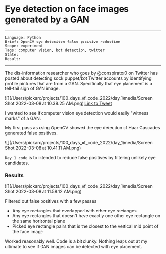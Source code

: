 # Eye detection on face images generated by a GAN

---
```
Language: Python
Brief: OpenCV eye deteciton false positive reduction
Scope: experiment
Tags: computer vision, bot detection, twitter
State: 
Result:
```
---
The dis-information researcher who goes by @conspirator0 on Twitter has posted about detecting sock puppet/bot Twitter accounts by identifying profile pictures that are from a GAN. Specifically that eye placement is a tell-tail sign of GAN image.


![](/Users/pickard/projects/100_days_of_code_2022/day_1/media/Screen Shot 2022-03-08 at 10.38.25 AM.png)
[Link to Tweet](https://twitter.com/conspirator0/status/1457051603773575168)

I wanted to see if computer vision eye detection would easily "witness marks" of a GAN.

My first pass as using OpenCV showed the eye detection of Haar Cascades generated false positives.

![](/Users/pickard/projects/100_days_of_code_2022/day_1/media/Screen Shot 2022-03-08 at 10.41.11 AM.png)

`Day 1 code` is to intended to reduce false positives by filtering unlikely eye candidates.


### Results 

![](/Users/pickard/projects/100_days_of_code_2022/day_1/media/Screen Shot 2022-03-08 at 11.58.12 AM.png)

Filtered out false positives with a few passes 
- Any eye rectangles that overlapped with other eye rectanges
- Any eye rectangles that doesn't have exactly one other eye rectangle on the same horizontal plane
- Picked eye rectangle pairs that is the closest to the vertical mid point of the face image

Worked reasonably well. Code is a bit clunky. Nothing leaps out at my ultimate to see if GAN images can be detected with eye placement.
